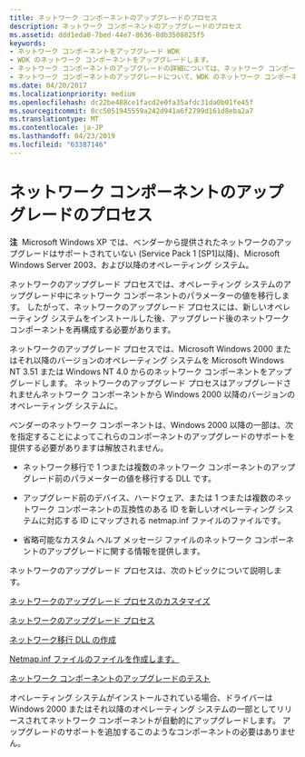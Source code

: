 ```yaml
---
title: ネットワーク コンポーネントのアップグレードのプロセス
description: ネットワーク コンポーネントのアップグレードのプロセス
ms.assetid: ddd1eda0-7bed-44e7-8636-8db3508825f5
keywords:
- ネットワーク コンポーネントをアップグレード WDK
- WDK のネットワーク コンポーネントをアップグレードします。
- ネットワーク コンポーネントのアップグレードの詳細については、ネットワーク コンポーネント アップグレード WDK、
- ネットワーク コンポーネントのアップグレードについて、WDK のネットワーク コンポーネントをアップグレードします。
ms.date: 04/20/2017
ms.localizationpriority: medium
ms.openlocfilehash: dc22be488ce1facd2e0fa35afdc31da0b01fe45f
ms.sourcegitcommit: 0cc5051945559a242d941a6f2799d161d8eba2a7
ms.translationtype: MT
ms.contentlocale: ja-JP
ms.lasthandoff: 04/23/2019
ms.locfileid: "63387146"
---
```

# <a name="process-for-upgrading-network-components"></a>ネットワーク コンポーネントのアップグレードのプロセス





**注**  Microsoft Windows XP では、ベンダーから提供されたネットワークのアップグレードはサポートされていない (Service Pack 1 \[SP1\]以降)、Microsoft Windows Server 2003、および以降のオペレーティング システム。

 

ネットワークのアップグレード プロセスでは、オペレーティング システムのアップグレード中にネットワーク コンポーネントのパラメーターの値を移行します。 したがって、ネットワークのアップグレード プロセスには、新しいオペレーティング システムをインストールした後、アップグレード後のネットワーク コンポーネントを再構成する必要があります。

ネットワークのアップグレード プロセスでは、Microsoft Windows 2000 またはそれ以降のバージョンのオペレーティング システムを Microsoft Windows NT 3.51 または Windows NT 4.0 からのネットワーク コンポーネントをアップグレードします。 ネットワークのアップグレード プロセスはアップグレードされませんネットワーク コンポーネントから Windows 2000 以降のバージョンのオペレーティング システムに。

ベンダーのネットワーク コンポーネントは、Windows 2000 以降の一部は、次を指定することによってこれらのコンポーネントのアップグレードのサポートを提供する必要がありますは解放されません。

-   ネットワーク移行で 1 つまたは複数のネットワーク コンポーネントのアップグレード前のパラメーターの値を移行する DLL です。

-   アップグレード前のデバイス、ハードウェア、または 1 つまたは複数のネットワーク コンポーネントの互換性のある ID を新しいオペレーティング システムに対応する ID にマップされる netmap.inf ファイルのファイルです。

-   省略可能なカスタム ヘルプ メッセージ ファイルのネットワーク コンポーネントのアップグレードに関する情報を提供します。

ネットワークのアップグレード プロセスは、次のトピックについて説明します。

[ネットワークのアップグレード プロセスのカスタマイズ](customizing-the-network-upgrade-process.md)

[ネットワークのアップグレード プロセス](the-network-upgrade-process.md)

[ネットワーク移行 DLL の作成](writing-a-network-migration-dll.md)

[Netmap.inf ファイルのファイルを作成します。](creating-a-netmap-inf-file.md)

[ネットワーク コンポーネントのアップグレードのテスト](testing-the-upgrade-of-network-components.md)

オペレーティング システムがインストールされている場合、ドライバーは Windows 2000 またはそれ以降のオペレーティング システムの一部としてリリースされてネットワーク コンポーネントが自動的にアップグレードします。 アップグレードのサポートを追加するこのようなコンポーネントの必要はありません。

 

 





